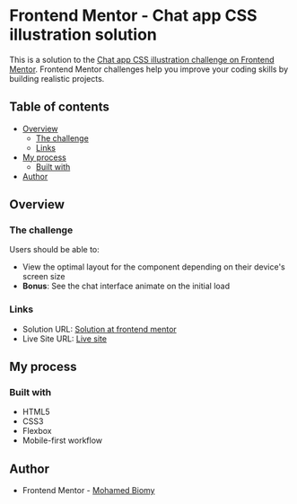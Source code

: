 # Frontend Mentor - Chat app CSS illustration solution

This is a solution to the [Chat app CSS illustration challenge on Frontend Mentor](https://www.frontendmentor.io/challenges/chat-app-css-illustration-O5auMkFqY). Frontend Mentor challenges help you improve your coding skills by building realistic projects.

## Table of contents

- [Overview](#overview)
  - [The challenge](#the-challenge)
  - [Links](#links)
- [My process](#my-process)
  - [Built with](#built-with)
- [Author](#author)

## Overview

### The challenge

Users should be able to:

- View the optimal layout for the component depending on their device's screen size
- **Bonus**: See the chat interface animate on the initial load

### Links

- Solution URL: [Solution at frontend mentor](https://your-solution-url.com)
- Live Site URL: [Live site](https://your-live-site-url.com)

## My process

### Built with

- HTML5
- CSS3
- Flexbox
- Mobile-first workflow

## Author

- Frontend Mentor - [Mohamed Biomy](https://www.frontendmentor.io/profile/MemoBiomy)
